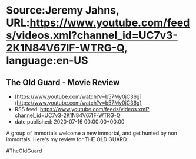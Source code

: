# Source:Jeremy Jahns, URL:https://www.youtube.com/feeds/videos.xml?channel_id=UC7v3-2K1N84V67IF-WTRG-Q, language:en-US

## The Old Guard - Movie Review
 - [https://www.youtube.com/watch?v=b57My0jC36g](https://www.youtube.com/watch?v=b57My0jC36g)
 - RSS feed: https://www.youtube.com/feeds/videos.xml?channel_id=UC7v3-2K1N84V67IF-WTRG-Q
 - date published: 2020-07-16 00:00:00+00:00

A group of immortals welcome a new immortal, and get hunted by non immortals. Here's my review for THE OLD GUARD

#TheOldGuard

